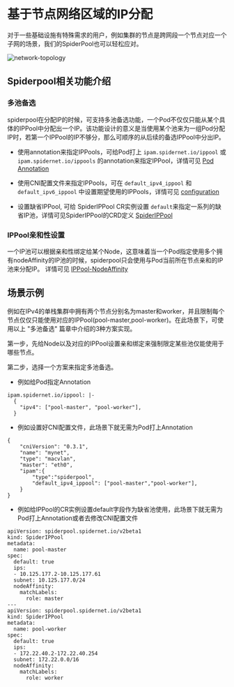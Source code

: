 # 基于节点网络区域的IP分配

对于一些基础设施有特殊需求的用户，例如集群的节点是跨网段一个节点对应一个子网的场景，我们的SpiderPool也可以轻松应对。

![network-topology](../images/network-topology.png)

## Spiderpool相关功能介绍

### 多池备选

spiderpool在分配IP的时候，可支持多池备选功能，一个Pod不仅仅只能从某个具体的IPPool中分配出一个IP。该功能设计的意义是当使用某个池来为一组Pod分配IP时，若第一个IPPool的IP不够分，那么可顺序的从后续的备选IPPool中分出IP。

+ 使用annotation来指定IPPools，可给Pod打上 `ipam.spidernet.io/ippool` 或 `ipam.spidernet.io/ippools` 的annotation来指定IPPool，详情可见 [Pod Annotation](../reference/annotation.md)

+ 使用CNI配置文件来指定IPPools，可在 `default_ipv4_ippool` 和 `default_ipv6_ippool` 中设置期望使用的IPPools，详情可见 [configuration](../reference/plugin-ipam.md)

+ 设置缺省IPPool, 可给 SpiderIPPool CR实例设置 `default`来指定一系列的缺省IP池，详情可见SpiderIPPool的CRD定义 [SpiderIPPool](../reference/crd-spiderippool.md)

### IPPool亲和性设置

一个IP池可以根据亲和性绑定给某个Node，这意味着当一个Pod指定使用多个拥有nodeAffinity的IP池的时候，spiderpool只会使用与Pod当前所在节点亲和的IP池来分配IP。 详情可见 [IPPool-NodeAffinity](../usage/ippool-affinity-node.md)

## 场景示例

例如在IPv4的单栈集群中拥有两个节点分别名为master和worker，并且限制每个节点仅仅只能使用对应的IPPool(pool-master,pool-worker)。在此场景下，可使用以上 "多池备选" 篇章中介绍的3种方案实现。

第一步，先给Node以及对应的IPPool设置亲和绑定来强制限定某些池仅能使用于哪些节点。

第二步，选择一个方案来指定多池备选。

+ 例如给Pod指定Annotation

```text
ipam.spidernet.io/ippool: |-
  {
    "ipv4": ["pool-master", "pool-worker"],
  }
```

+ 例如设置好CNI配置文件，此场景下就无需为Pod打上Annotation

```text
{
    "cniVersion": "0.3.1",
    "name": "mynet",
    "type": "macvlan",
    "master": "eth0",
    "ipam":{
        "type":"spiderpool",
        "default_ipv4_ippool": ["pool-master","pool-worker"],
    }
}
```

+ 例如给IPPool的CR实例设置default字段作为缺省池使用，此场景下就无需为Pod打上Annotation或者去修改CNI配置文件

```text
apiVersion: spiderpool.spidernet.io/v2beta1
kind: SpiderIPPool
metadata:
  name: pool-master
spec:
  default: true
  ips:
  - 10.125.177.2-10.125.177.61
  subnet: 10.125.177.0/24
  nodeAffinity:
    matchLabels:
      role: master
---
apiVersion: spiderpool.spidernet.io/v2beta1
kind: SpiderIPPool
metadata:
  name: pool-worker
spec:
  default: true
  ips:
  - 172.22.40.2-172.22.40.254
  subnet: 172.22.0.0/16
  nodeAffinity:
    matchLabels:
      role: worker
```
